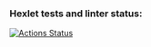 ### Hexlet tests and linter status:
[![Actions Status](https://github.com/zendzxc/python-project-lvl1/workflows/hexlet-check/badge.svg)](https://github.com/zendzxc/python-project-lvl1/actions)
